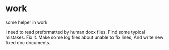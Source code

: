# work
some helper in work

I need to read preformatted by human docx files.
Find some typical mistakes.
Fix it.
Make some log files about unable to fix lines,
And write new fixed doc documents.
